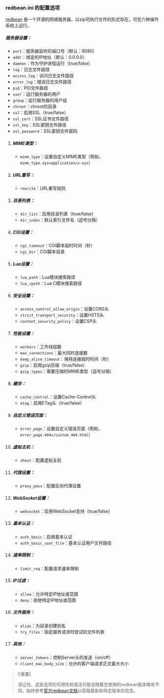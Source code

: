 ### redbean.ini 的配置选项

[redbean](https://redbean.dev/) 是一个开源的网络服务器，以zip可执行文件的形式存在，可在六种操作系统上运行。

##### 服务器设置：

- `port`：服务器监听的端口号（默认：8080）
- `addr`：绑定的IP地址（默认：0.0.0.0）
- `daemon`：作为守护进程运行（true/false）
- `log`：日志文件路径
- `access_log`：访问日志文件路径
- `error_log`：错误日志文件路径
- `pid`：PID文件路径
- `user`：运行服务器的用户
- `group`：运行服务器的用户组
- `chroot`：chroot的目录
- `ssl`：启用SSL（true/false）
- `ssl_cert`：SSL证书文件路径
- `ssl_key`：SSL密钥文件路径
- `ssl_password`：SSL密钥文件密码

1. ##### MIME类型：

    - `mime_type`：设置自定义MIME类型（例如，`mime_type.xyz=application/x-xyz`）

2. ##### URL重写：

    - `rewrite`：URL重写规则

3. ##### 目录列表：

    - `dir_list`：启用目录列表（true/false）
    - `dir_index`：默认索引文件名（逗号分隔）

4. ##### CGI设置：

    - `cgi_timeout`：CGI脚本超时时间（秒）
    - `cgi_dir`：CGI脚本目录

5. ##### Lua设置：

    - `lua_path`：Lua模块搜索路径
    - `lua_cpath`：Lua C模块搜索路径

6. ##### 安全设置：

    - `access_control_allow_origin`：设置CORS头
    - `strict_transport_security`：设置HSTS头
    - `content_security_policy`：设置CSP头

7. ##### 性能设置：

    - `workers`：工作线程数
    - `max_connections`：最大同时连接数
    - `keep_alive_timeout`：保持连接超时时间（秒）
    - `gzip`：启用gzip压缩（true/false）
    - `gzip_types`：需要压缩的MIME类型（逗号分隔）

8. ##### 缓存：

    - `cache_control`：设置Cache-Control头
    - `etag`：启用ETag头（true/false）

9. ##### 自定义错误页面：

    - `error_page`：设置自定义错误页面（例如，`error_page.404=/custom_404.html`）

10. ##### 虚拟主机：

    - `vhost`：配置虚拟主机

11. ##### 代理设置：

    - `proxy_pass`：配置反向代理设置

12. ##### WebSocket设置：

    - `websocket`：启用WebSocket支持（true/false）

13. ##### 基本认证：

    - `auth_basic`：启用基本认证
    - `auth_basic_user_file`：基本认证用户文件路径

14. ##### 速率限制：

    - `limit_req`：配置请求速率限制

15. ##### IP过滤：

    - `allow`：允许特定IP地址或范围
    - `deny`：拒绝特定IP地址或范围

16. ##### 文件服务：

    - `alias`：为目录创建别名
    - `try_files`：指定服务请求时尝试的文件列表

17. ##### 其他：

    - `server_tokens`：控制Server头的发送（on/off）
    - `client_max_body_size`：允许的客户端请求正文最大大小

> [!重要]
>
> 请记住，这些选项的可用性和语法可能会随着您使用的redbean版本略有不同。始终参考[官方redbean文档](https://redbean.dev/)以获取最新和特定版本的信息。
